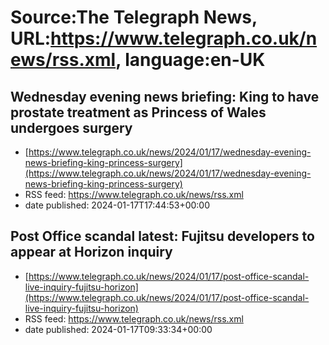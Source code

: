 # Source:The Telegraph News, URL:https://www.telegraph.co.uk/news/rss.xml, language:en-UK

## Wednesday evening news briefing: King to have prostate treatment as Princess of Wales undergoes surgery
 - [https://www.telegraph.co.uk/news/2024/01/17/wednesday-evening-news-briefing-king-princess-surgery](https://www.telegraph.co.uk/news/2024/01/17/wednesday-evening-news-briefing-king-princess-surgery)
 - RSS feed: https://www.telegraph.co.uk/news/rss.xml
 - date published: 2024-01-17T17:44:53+00:00



## Post Office scandal latest: Fujitsu developers to appear at Horizon inquiry
 - [https://www.telegraph.co.uk/news/2024/01/17/post-office-scandal-live-inquiry-fujitsu-horizon](https://www.telegraph.co.uk/news/2024/01/17/post-office-scandal-live-inquiry-fujitsu-horizon)
 - RSS feed: https://www.telegraph.co.uk/news/rss.xml
 - date published: 2024-01-17T09:33:34+00:00



